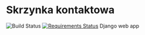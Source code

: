 # Skrzynka kontaktowa 
![Build Status](https://travis-ci.org/miesorozec/skrzynka_kontaktowa.svg?branch=master)
[![Requirements Status](https://requires.io/github/miesorozec/skrzynka_kontaktowa/requirements.svg?branch=master)](https://requires.io/github/miesorozec/skrzynka_kontaktowa/requirements/?branch=master)
Django web app



